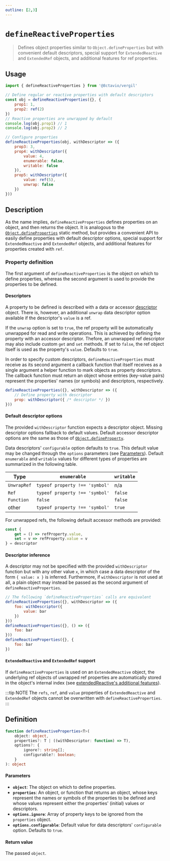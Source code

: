```yaml
---
outline: [2,3]
---
```


# `defineReactiveProperties`

> Defines object properties similar to `Object.defineProperties` but with convenient default descriptors, special support for `ExtendedReactive` and `ExtendedRef` objects, and additional features for ref properties.

## Usage

```js
import { defineReactiveProperties } from '@8ctavio/vergil'

// Define regular or reactive properties with default descriptors
const obj = defineReactiveProperties({}, {
    prop1: 1,
    prop2: ref(2)
})
// Reactive properties are unwrapped by default
console.log(obj.prop1) // 1
console.log(obj.prop2) // 2

// Configure properties
defineReactiveProperties(obj, withDescriptor => ({
    prop3: 3,
    prop4: withDescriptor({
        value: 4,
        enumerable: false,
        writable: false
    }),
    prop5: withDescriptor({
        value: ref(5),
        unwrap: false
    })
}))
```

## Description

As the name implies, `defineReactiveProperties` defines properties on an object, and then returns the object. It is analogous to the [`Object.defineProperties`](https://developer.mozilla.org/en-US/docs/Web/JavaScript/Reference/Global_Objects/Object/defineProperties) static method, but provides a convenient API to easily define properties with default descriptor options, special support for `ExtendedReactive` and `ExtendedRef` objects, and additional features for properties created with `ref`.

### Property definition

The first argument of `defineReactiveProperties` is the object on which to define properties, whereas the second argument is used to provide the properties to be defined.

#### Descriptors

A property to be defined is described with a data or accessor [descriptor](https://developer.mozilla.org/en-US/docs/Web/JavaScript/Reference/Global_Objects/Object/defineProperty#descriptor) object. There is, however, an additional `unwrap` data descriptor option available if the descriptor's `value` is a ref.

If the `unwrap` option is set to `true`, the ref property will be automatically unwrapped for read and write operations. This is achieved by defining the property with an accessor descriptor. Thefore, an unwrapped ref descriptor may also include custom `get` and `set` methods. If set to `false`, the ref object itself is used as the property's `value`. Defaults to `true`.

In order to specify custom descriptors, `defineReactiveProperties` must receive as its second argument a callback function that itself receives as a single argument a helper function to mark objects as property descriptors. The callback function must return an object whose entries (key-value pairs) represent the properties' names (or symbols) and descriptors, respectively.

```js
defineReactiveProperties({}, withDescriptor => ({
    // Define property with descriptor
    prop: withDescriptor({ /* descriptor */ })
}))
```

#### Default descriptor options

The provided `withDescriptor` function expects a descriptor object. Missing descriptor options fallback to default values. Default accessor descriptor options are the same as those of [`Object.defineProperty`](https://developer.mozilla.org/en-US/docs/Web/JavaScript/Reference/Global_Objects/Object/defineProperty).

Data descriptors' `configurable` option defaults to `true`. This default value may be changed through the `options` parameters (see [Parameters](#parameters)). Default `enumerable` and `writable` values for different types of properties are summarized in the following table.

| Type | `enumerable` | `writable` |
| -------- | ------------ | ---------- |
| `UnwrapRef` | `typeof property !== 'symbol'` | n/a |
| `Ref` | `typeof property !== 'symbol'` | `false` |
| `Function` | `false` | `false` |
| other | `typeof property !== 'symbol'`| `true` |

For unwrapped refs, the following default accessor methods are provided:

```js
const {
    get = () => refProperty.value,
    set = v => refProperty.value = v
} = descriptor
```

#### Descriptor inference

A descriptor may not be specified with the provided `withDescriptor` function but with any other value `x`, in which case a data descriptor of the form `{ value: x }` is inferred. Furthermore, if `withDescriptor` is not used at all, a plain object may instead be passed as the second argument of `defineReactiveProperties`.

```js
// The following `defineReactiveProperties` calls are equivalent
defineReactiveProperties({}, withDescriptor => ({
    foo: withDescriptor({
        value: bar
    })
}))
defineReactiveProperties({}, () => ({
    foo: bar
}))
defineReactiveProperties({}, {
    foo: bar
})
```

#### `ExtendedReactive` and `ExtendedRef` support

If `defineReactiveProperties` is used on an `ExtendedReactive` object, the underlying ref objects of uwrapped ref properties are automatically stored in the object's internal index (see [extendedReactive's additional features](/composables/extendedReactive#additional-features)).

:::tip NOTE
The `refs`, `ref`, and `value` properties of `ExtendedReactive` and `ExtendedRef` objects cannot be overwritten with `defineReactiveProperties`.
:::

## Definition

```ts
function defineReactiveProperties<T>(
    object: object,
    properties?: T | ((withDescriptor: function) => T),
    options?: {
        ignore?: string[];
        configurable?: boolean;
    }
): object
```

#### Parameters

- **`object`**: The object on which to define properties.
- **`properties`**: An object, or function that returns an object, whose keys represent the names or symbols of the properties to be defined and whose values represent either the properties' (initial) values or descriptors.
- **`options.ignore`**: Array of property keys to be ignored from the `properties` object.
- **`options.configurable`**: Default value for data descriptors' `configurable` option. Defaults to `true`.

#### Return value

The passed `object`.